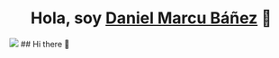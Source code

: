 <div align="center">
<h1 align="center">Hola, soy <a href="https://aristi.dev">Daniel Marcu Báñez</a> 👋</h1>
</div>
<img src="C:\Users\danie\Downloads\Blue Yellow Futuristic Virtual Technology Blog Banner (1).png">
## Hi there 👋



<!--
**danielmb04/danielmb04** is a ✨ _special_ ✨ repository because its `README.md` (this file) appears on your GitHub profile.

Here are some ideas to get you started:

- 🔭 I’m currently working on ...
- 🌱 I’m currently learning ...
- 👯 I’m looking to collaborate on ...
- 🤔 I’m looking for help with ...
- 💬 Ask me about ...
- 📫 How to reach me: ...
- 😄 Pronouns: ...
- ⚡ Fun fact: ...
-->

